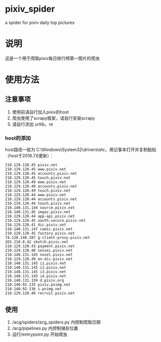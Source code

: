 # pixiv_spider
a spider for pixiv daily top pictures
# 说明
这是一个用于爬取pixiv每日排行榜第一图片的爬虫
# 使用方法
## 注意事项
1. 使用前请自行加入pixiv的host
2. 爬虫使用了scrapy框架，请自行安装scrapy
3. 请自行添加 urllib，re
### host的添加
host路径一般为 C:\Windows\System32\drivers\etc，用记事本打开并复制黏贴（host于2018.7.6更新）：

    210.129.120.45 pixiv.net
    210.129.120.45 www.pixiv.net
    210.129.120.45 accounts.pixiv.net
    210.129.120.45 touch.pixiv.net
    210.129.120.49 www.pixiv.net
    210.129.120.49 accounts.pixiv.net
    210.129.120.49 touch.pixiv.net
    210.129.120.44 www.pixiv.net
    210.129.120.44 accounts.pixiv.net
    210.129.120.44 touch.pixiv.net
    210.140.131.144 source.pixiv.net
    210.140.131.45 imgaz.pixiv.net
    210.129.120.44 app-api.pixiv.net
    210.129.120.45 oauth.secure.pixiv.net
    210.129.120.41 dic.pixiv.net
    210.140.131.147 comic.pixiv.net
    210.129.120.45 factory.pixiv.net
    74.120.148.207 g-client-proxy.pixiv.net
    203.210.8.42 sketch.pixiv.net
    210.129.120.43 payment.pixiv.net
    210.129.120.40 sensei.pixiv.net
    210.140.131.145 novel.pixiv.net
    210.129.120.49 en-dic.pixiv.net
    210.140.131.145 i1.pixiv.net
    210.140.131.145 i2.pixiv.net
    210.140.131.145 i3.pixiv.net
    210.140.131.145 i4.pixiv.net
    210.140.131.159 d.pixiv.org
    210.140.92.135 pixiv.pximg.net
    210.140.92.136 i.pximg.net
    210.129.120.40 recruit.pixiv.net
## 使用
1. /acg/spiders/acg_spiders.py 内控制爬取日期
2. /acg/pipelines.py 内控制储存位置
3. 运行/entrypoint.py 开始爬虫
